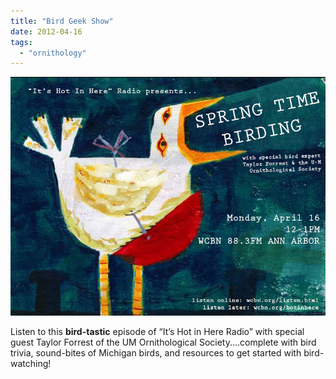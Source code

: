 ```yaml
---
title: "Bird Geek Show"
date: 2012-04-16
tags: 
  - "ornithology"
---
```


![](images/bird-show1.jpg)

Listen to this **bird-​​tastic** episode of “It’s Hot in Here Radio” with special guest Taylor Forrest of the UM Ornithological Society.…complete with bird trivia, sound-​​bites of Michigan birds, and resources to get started with bird-​​watching!
